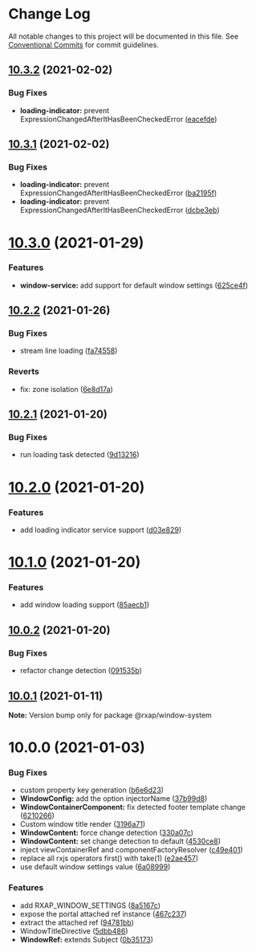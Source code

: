 # Change Log

All notable changes to this project will be documented in this file.
See [Conventional Commits](https://conventionalcommits.org) for commit guidelines.

## [10.3.2](https://gitlab.com/rxap/packages/compare/@rxap/window-system@10.3.1...@rxap/window-system@10.3.2) (2021-02-02)


### Bug Fixes

* **loading-indicator:** prevent ExpressionChangedAfterItHasBeenCheckedError ([eacefde](https://gitlab.com/rxap/packages/commit/eacefde8aa5901aa629875b236cf9d829737c6ca))





## [10.3.1](https://gitlab.com/rxap/packages/compare/@rxap/window-system@10.3.0...@rxap/window-system@10.3.1) (2021-02-02)


### Bug Fixes

* **loading-indicator:** prevent ExpressionChangedAfterItHasBeenCheckedError ([ba2195f](https://gitlab.com/rxap/packages/commit/ba2195f7a3941ab48b15f9b900e888211f61bbac))
* **loading-indicator:** prevent ExpressionChangedAfterItHasBeenCheckedError ([dcbe3eb](https://gitlab.com/rxap/packages/commit/dcbe3ebb6ad87c0ad128db712e9a658c25f38f06))





# [10.3.0](https://gitlab.com/rxap/packages/compare/@rxap/window-system@10.2.2...@rxap/window-system@10.3.0) (2021-01-29)


### Features

* **window-service:** add support for default window settings ([625ce4f](https://gitlab.com/rxap/packages/commit/625ce4f8cadf6196d9bfdff2a945c1d32c05fcae))





## [10.2.2](https://gitlab.com/rxap/packages/compare/@rxap/window-system@10.2.1...@rxap/window-system@10.2.2) (2021-01-26)


### Bug Fixes

* stream line loading ([fa74558](https://gitlab.com/rxap/packages/commit/fa745582bb06e2af69aee9ee6e1f25e09f4550fe))


### Reverts

* fix: zone isolation ([6e8d17a](https://gitlab.com/rxap/packages/commit/6e8d17ab0c9cdb46bfd71142d4243b30eb9e74e6))





## [10.2.1](https://gitlab.com/rxap/packages/compare/@rxap/window-system@10.2.0...@rxap/window-system@10.2.1) (2021-01-20)


### Bug Fixes

* run loading task detected ([9d13216](https://gitlab.com/rxap/packages/commit/9d13216f55535f2ac565ed7874ea81aedcdf224e))





# [10.2.0](https://gitlab.com/rxap/packages/compare/@rxap/window-system@10.1.0...@rxap/window-system@10.2.0) (2021-01-20)


### Features

* add loading indicator service support ([d03e829](https://gitlab.com/rxap/packages/commit/d03e8294e082b66c73f5471b056ed4021cb1310d))





# [10.1.0](https://gitlab.com/rxap/packages/compare/@rxap/window-system@10.0.2...@rxap/window-system@10.1.0) (2021-01-20)


### Features

* add window loading support ([85aecb1](https://gitlab.com/rxap/packages/commit/85aecb1bdbcbe0f5540c8cfbfa67e4f8022daddc))





## [10.0.2](https://gitlab.com/rxap/packages/compare/@rxap/window-system@10.0.1...@rxap/window-system@10.0.2) (2021-01-20)


### Bug Fixes

* refactor change detection ([091535b](https://gitlab.com/rxap/packages/commit/091535b278efe681e10a84f2d594065311806353))





## [10.0.1](https://gitlab.com/rxap/packages/compare/@rxap/window-system@10.0.0...@rxap/window-system@10.0.1) (2021-01-11)

**Note:** Version bump only for package @rxap/window-system





# 10.0.0 (2021-01-03)


### Bug Fixes

* custom property key generation ([b6e6d23](https://gitlab.com/rxap/packages/commit/b6e6d23215f0b35e0de2d35003b186a3d435b8e4))
* **WindowConfig:** add the option injectorName ([37b99d8](https://gitlab.com/rxap/packages/commit/37b99d8e0eddf5b78a676af221333d262b2fd1b5))
* **WindowContainerComponent:** fix detected footer template change ([6210266](https://gitlab.com/rxap/packages/commit/6210266e0c94de0adbba440a0b7934c712ed5bc5))
* Custom window title render ([3196a71](https://gitlab.com/rxap/packages/commit/3196a71e883090bfdd2e0c3f7ccf822eaf2e0b14))
* **WindowContent:** force change detection ([330a07c](https://gitlab.com/rxap/packages/commit/330a07c23512f512c4bd3aede269d5c3cc4877b1))
* **WindowContent:** set change detection to default ([4530ce8](https://gitlab.com/rxap/packages/commit/4530ce8fd9abe0109b979f3fef22329fb08b5485))
* inject viewContainerRef and componentFactoryResolver ([c49e401](https://gitlab.com/rxap/packages/commit/c49e40101bb8f0026033d9fcdc8f2c58c59fb00b))
* replace all rxjs operators first() with take(1) ([e2ae457](https://gitlab.com/rxap/packages/commit/e2ae45771c8b01f30fc1a00f962e067d610296b7))
* use default window settings value ([6a08999](https://gitlab.com/rxap/packages/commit/6a089999d50bb24181eed10fbd3eb4fc72a3e879))


### Features

* add RXAP_WINDOW_SETTINGS ([8a5167c](https://gitlab.com/rxap/packages/commit/8a5167c891d9838e9cebd4f19faa8261122e599c))
* expose the portal attached ref instance ([467c237](https://gitlab.com/rxap/packages/commit/467c237e399ccb9220c9583ed369df5e575094a3))
* extract the attached ref ([94781bb](https://gitlab.com/rxap/packages/commit/94781bb7c3af15384d17ca272a53ea2d49a548ae))
* WindowTitleDirective ([5dbb486](https://gitlab.com/rxap/packages/commit/5dbb486d8b836b5b4cb85b0d1b110d00b931b68a))
* **WindowRef:** extends Subject ([0b35173](https://gitlab.com/rxap/packages/commit/0b35173b35797a03b295facb448beb945cde35fb))
